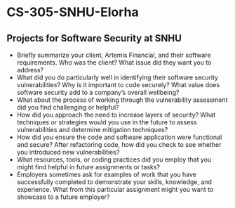 # CS-305-SNHU-Elorha
## Projects for Software Security at SNHU
- Briefly summarize your client, Artemis Financial, and their software requirements. Who was the client? What issue did they want you to address?
- What did you do particularly well in identifying their software security vulnerabilities? Why is it important to code securely? What value does software security add to a company’s overall wellbeing?
- What about the process of working through the vulnerability assessment did you find challenging or helpful?
- How did you approach the need to increase layers of security? What techniques or strategies would you use in the future to assess vulnerabilities and determine mitigation techniques?
- How did you ensure the code and software application were functional and secure? After refactoring code, how did you check to see whether you introduced new vulnerabilities?
- What resources, tools, or coding practices did you employ that you might find helpful in future assignments or tasks?
- Employers sometimes ask for examples of work that you have successfully completed to demonstrate your skills, knowledge, and experience. What from this particular assignment might you want to showcase to a future employer?

